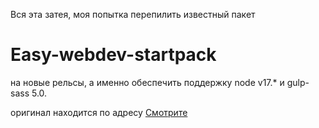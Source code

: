 Вся эта затея, моя попытка перепилить известный пакет
# Easy-webdev-startpack

на новые рельсы, а именно обеспечить поддержку node v17.* и gulp-sass 5.0.

оригинал находится по адресу [Смотрите](https://github.com/budfy/Easy-webdev-startpack/)

